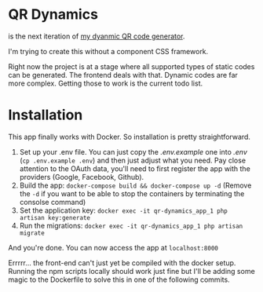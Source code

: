# QR Dynamics

is the next iteration of [my dyanmic QR code generator](https://github.com/oliver-dvorski/qr).

I'm trying to create this without a component CSS framework.

Right now the project is at a stage where all supported types of static codes can be generated. The frontend deals with that. Dynamic codes are far more complex. Getting those to work is the current todo list.

# Installation
This app finally works with Docker. So installation is pretty straightforward.

1. Set up your .env file. You can just copy the _.env.example_ one into _.env_ (`cp .env.example .env`) and then just adjust what you need. Pay close attention to the OAuth data, you'll need to first register the app with the providers (Google, Facebook, Github).
2. Build the app: `docker-compose build && docker-compose up -d` (Remove the `-d` if you want to be able to stop the containers by terminating the consolse command)
3. Set the application key: `docker exec -it qr-dynamics_app_1 php artisan key:generate`
4. Run the migrations: `docker exec -it qr-dynamics_app_1 php artisan migrate`

And you're done. You can now access the app at `localhost:8000`

Errrrr... the front-end can't just yet be compiled with the docker setup. Running the npm scripts locally should work just fine but I'll be adding some magic to the Dockerfile to solve this in one of the following commits.
